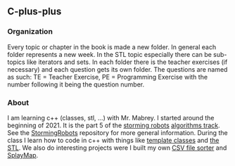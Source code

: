## C-plus-plus

### Organization
Every topic or chapter in the book is made a new folder. In general each folder represents a new week. In the STL topic especially there can be sub-topics like iterators and sets. In each folder there is the teacher exercises (if necessary) and each question gets its own folder. The questions are named as such: TE = Teacher Exercise, PE = Programming Exercise with the number following it being the question number.

### About
I am learning c++ (classes, stl, ...) with Mr. Mabrey. I started around the beginning of 2021. It is the part 5 of the [storming robots](https://stormingrobots.com/prod/default.html) [algorithms track](https://www.stormingrobots.com/prod/pdf/csSyllabus.pdf). See the [StormingRobots](https://github.com/asubramanian08/StormingRobots) repository for more general information. During the class I learn how to code in c++ with things like [template classes](https://github.com/asubramanian08/C-plus-plus/tree/master/Ch14-TemplateClasses) and [the STL](https://github.com/asubramanian08/C-plus-plus/tree/master/Ch16-STL). We also do interesting projects were I built my own [CSV file sorter](https://github.com/asubramanian08/C-plus-plus/tree/master/PB1-CSVProject) and [SplayMap](https://github.com/asubramanian08/C-plus-plus/tree/master/PB2-SplayTrees).
